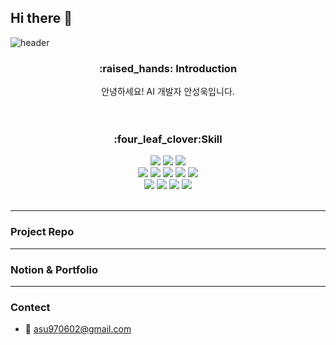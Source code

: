 ## Hi there 👋

<!--
**Sungwook-An/Sungwook-An** is a ✨ _special_ ✨ repository because its `README.md` (this file) appears on your GitHub profile.

Here are some ideas to get you started:

- 🔭 I’m currently working on ...
- 🌱 I’m currently learning ...
- 👯 I’m looking to collaborate on ...
- 🤔 I’m looking for help with ...
- 💬 Ask me about ...
- 📫 How to reach me: ...
- 😄 Pronouns: ...
- ⚡ Fun fact: ...
-->

<!-- 헤더 -->
![header](https://capsule-render.vercel.app/api?type=wave&color=auto&height=300&section=header&text=capsule%20render&fontSize=90)

<div align=center>
<!--소개-->
<h3>:raised_hands: Introduction </h3>
안녕하세요! AI 개발자 안성욱입니다. <br/>
<!-- 저는 Computer Vision분야 중 3D vision에 관심이 많으며<br>
현재는 3D Perception, 3D Reconstruction을 공부중입니다! -->
<br/><br/>
 <!--기술스택-->
   <h3>:four_leaf_clover:Skill </h3>
  <!--languages-->
  <img src="https://img.shields.io/badge/Python-FFD43B?style=for-the-badge&logo=python&logoColor=blue"/>
  <img src="https://img.shields.io/badge/C%2B%2B-00599C?style=for-the-badge&logo=c%2B%2B&logoColor=white"/>
  <img src="https://shields.io/badge/JavaScript-F7DF1E?logo=JavaScript&logoColor=000&style=flat-square"/>
  <br/>
  <!--ai-->
  <img src="https://img.shields.io/badge/PyTorch-EE4C2C?style=for-the-badge&logo=PyTorch&logoColor=white"/>
  <img src="https://img.shields.io/badge/TensorFlow-FF6F00?style=for-the-badge&logo=TensorFlow&logoColor=white"/>
  <img src="https://img.shields.io/badge/Keras-D00000?style=for-the-badge&logo=Keras&logoColor=white"/>
  <img src="https://img.shields.io/badge/scikit_learn-F7931E?style=for-the-badge&logo=scikit-learn&logoColor=white"/>
  <img src="https://img.shields.io/badge/OpenCV-27338e?style=for-the-badge&logo=OpenCV&logoColor=white"/>
  <br/>
  <!--언어 및 툴 -->
  <img src="https://img.shields.io/badge/Notion-000000?style=for-the-badge&logo=notion&logoColor=white"/>
  <img src="https://img.shields.io/badge/Weights_&_Biases-FFBE00?style=for-the-badge&logo=WeightsAndBiases&logoColor=white"/>
  <img src="https://img.shields.io/badge/docker-257bd6?style=for-the-badge&logo=docker&logoColor=white"/>
  <img src="https://img.shields.io/badge/hugging%20face-FFD21E?style=for-the-badge&logo=Hugging%20Face&logoColor=white"/>
<br/><br/>
</div>

---
### Project Repo

---
### Notion & Portfolio

---
### Contect
- 📨 asu970602@gmail.com
